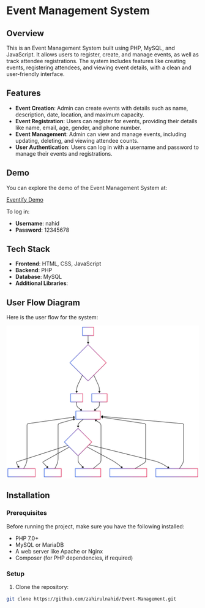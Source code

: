 # Event Management System

## Overview

This is an Event Management System built using PHP, MySQL, and JavaScript. It allows users to register, create, and manage events, as well as track attendee registrations. The system includes features like creating events, registering attendees, and viewing event details, with a clean and user-friendly interface.

## Features

- **Event Creation**: Admin can create events with details such as name, description, date, location, and maximum capacity.
- **Event Registration**: Users can register for events, providing their details like name, email, age, gender, and phone number.
- **Event Management**: Admin can view and manage events, including updating, deleting, and viewing attendee counts.
- **User Authentication**: Users can log in with a username and password to manage their events and registrations.

## Demo

You can explore the demo of the Event Management System at:

[Eventify Demo](https://eventify.amartable.com/)

To log in:
- **Username**: nahid
- **Password**: 12345678

## Tech Stack

- **Frontend**: HTML, CSS, JavaScript
- **Backend**: PHP
- **Database**: MySQL
- **Additional Libraries**: 


## User Flow Diagram

Here is the user flow for the system:

![User Flow Diagram](diagram.svg)

## Installation

### Prerequisites

Before running the project, make sure you have the following installed:

- PHP 7.0+ 
- MySQL or MariaDB
- A web server like Apache or Nginx
- Composer (for PHP dependencies, if required)

### Setup

1. Clone the repository:

```bash
git clone https://github.com/zahirulnahid/Event-Management.git
